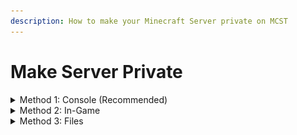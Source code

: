 ```yaml
---
description: How to make your Minecraft Server private on MCST
---
```


# Make Server Private

<details>

<summary>Method 1: Console (Recommended)</summary>

1\) Navigate to your server panel.\
2\) Navigate to the server you want to edit.

![](<../.gitbook/assets/image (5).png>)\
\
3\) Go to the console tab.

![](<../.gitbook/assets/image (19).png>)\
\
3\) Run the command `whitelist on`

![](<../.gitbook/assets/image (43).png>)\
![](<../.gitbook/assets/image (1).png>)\
\
To add players to your server, use the command `whitelist add playername`

![](<../.gitbook/assets/image (7).png>)\
\
To remove players from your server, use the command `whitelist remove playername`

![](<../.gitbook/assets/image (20).png>)\
\
Note:\
Commands submitted in console do not need a `/` prior to the command.

</details>

<details>

<summary>Method 2: In-Game</summary>

1\) Join the server you want to edit, the IP can be found on the console page of your server.

![](<../.gitbook/assets/image (33).png>)\
\
2\) Run the command `/whitelist on`

![](<../.gitbook/assets/image (28).png>)\
\
To add players to your server, use the command `/whitelist add playername`

![](<../.gitbook/assets/image (27).png>)\
\
To remove players from your server, use the command `/whitelist remove playername`

![](<../.gitbook/assets/image (9).png>)\
\
Note:\
You must have permissions to run these commands in-game.\
To add these permissions, follow the steps above:\
\
1\) Navigate to your server panel.\
2\) Navigate to the server you want to edit.

![](<../.gitbook/assets/image (26).png>)\
\
3\) Go to the console tab.

![](<../.gitbook/assets/image (18).png>)\
\
4\) Run the command `op playername`

![](<../.gitbook/assets/image (30).png>)

</details>

<details>

<summary>Method 3: Files</summary>

1\) Navigate to your server panel.\
2\) Navigate to the server you want to edit.\
3\) Navigate to the files tab.\
4\) Navigate to the root directory.\
5\) Navigate to\
6\) Edit the line `white-list=false` to `white-list=true`\
7\) Edit the `whitelist.json` file with the players you want to allow on your server.\
\
Recommended:\
For non-technical users, please use the methods above.\
\
Note:\
The line you need to edit may not be as described above, although similar.

</details>

